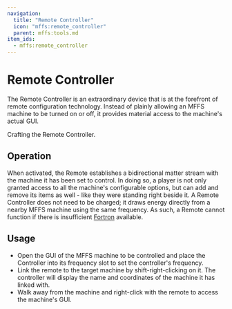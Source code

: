 ```yaml
---
navigation:
  title: "Remote Controller"
  icon: "mffs:remote_controller"
  parent: mffs:tools.md
item_ids:
  - mffs:remote_controller
---
```


# Remote Controller

<ItemImage id="mffs:remote_controller" />

The <Color id="dark_purple">Remote Controller</Color> is an extraordinary device that is at the forefront of remote configuration technology. Instead of plainly allowing an MFFS machine to be turned on or off, it provides material access to the machine's actual GUI.

Crafting the <Color id="dark_purple">Remote Controller</Color>.

<Recipe id="mffs:remote_controller" />

## Operation

When activated, the Remote establishes a bidirectional matter stream with the machine it has been set to control. In doing so, a player is not only granted access to all the machine's configurable options, but can add and remove its items as well - like they were standing right beside it. A <Color id="dark_purple">Remote Controller</Color> does not need to be charged; it draws energy directly from a nearby MFFS machine using the same frequency. As such, a Remote cannot function if there is insufficient [Fortron](../fortron.md) available.

## Usage


- Open the GUI of the MFFS machine to be controlled and place the Controller into its frequency slot to set the controller's frequency. 
- Link the remote to the target machine by shift-right-clicking on it. The controller will display the name and coordinates of the machine it has linked with. 
- Walk away from the machine and right-click with the remote to access the machine's GUI.

